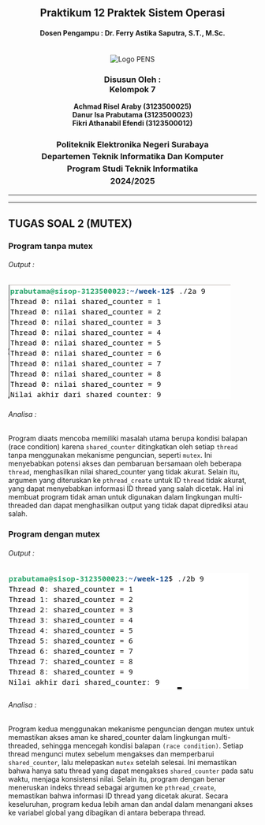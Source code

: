 <div align="center">
  <h2 style="text-align: center;font-weight: bold">Praktikum 12
Praktek Sistem Operasi</br></h2>
  <h4 style="text-align: center;">Dosen Pengampu : Dr. Ferry Astika Saputra, S.T., M.Sc.</h4>
</div>
<br />
<div align="center">
  <img src="https://upload.wikimedia.org/wikipedia/id/4/44/Logo_PENS.png" alt="Logo PENS">
  <h3 style="text-align: center;">Disusun Oleh : <br>Kelompok 7</h3>
  <p style="text-align: center;">
    <strong>Achmad Risel Araby (3123500025)</strong><br>
    <strong>Danur Isa Prabutama (3123500023)</strong><br>
    <strong>Fikri Athanabil Efendi (3123500012)</strong>

  </p>

<h3 style="text-align: center;line-height: 1.5">Politeknik Elektronika Negeri Surabaya<br>Departemen Teknik Informatika Dan Komputer<br>Program Studi Teknik Informatika<br>2024/2025</h3>
  <hr><hr>
</div>

## TUGAS SOAL 2 (MUTEX)
### Program tanpa mutex
###### Output : 
![alt text](no-mutex.png)

###### Analisa : 
Program diaats mencoba  memiliki masalah utama berupa kondisi balapan (race condition) karena `shared_counter` ditingkatkan oleh setiap `thread` tanpa menggunakan mekanisme penguncian, seperti `mutex`. Ini menyebabkan potensi akses dan pembaruan bersamaan oleh beberapa `thread`, menghasilkan nilai shared_counter yang tidak akurat. Selain itu, argumen yang diteruskan ke `pthread_create` untuk ID `thread` tidak akurat, yang dapat menyebabkan informasi ID thread yang salah dicetak. Hal ini membuat program tidak aman untuk digunakan dalam lingkungan multi-threaded dan dapat menghasilkan output yang tidak dapat diprediksi atau salah.

### Program dengan mutex
###### Output : 
![alt text](mutex.png)

###### Analisa : 
Program kedua menggunakan mekanisme penguncian dengan mutex untuk memastikan akses aman ke shared_counter dalam lingkungan multi-threaded, sehingga mencegah kondisi balapan `(race condition)`. Setiap thread mengunci mutex sebelum mengakses dan memperbarui `shared_counter`, lalu melepaskan `mutex` setelah selesai. Ini memastikan bahwa hanya satu thread yang dapat mengakses `shared_counter` pada satu waktu, menjaga konsistensi nilai. Selain itu, program dengan benar meneruskan indeks thread sebagai argumen ke `pthread_create`, memastikan bahwa informasi ID thread yang dicetak akurat. Secara keseluruhan, program kedua lebih aman dan andal dalam menangani akses ke variabel global yang dibagikan di antara beberapa thread.
